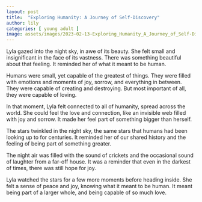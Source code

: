 ```yaml
---
layout: post
title:  "Exploring Humanity: A Journey of Self-Discovery"
author: lily
categories: [ young adult ]
image: assets/images/2023-02-13-Exploring_Humanity_A_Journey_of_Self-Discovery.png
---
```



Lyla gazed into the night sky, in awe of its beauty. She felt small and insignificant in the face of its vastness. There was something beautiful about that feeling. It reminded her of what it meant to be human.

Humans were small, yet capable of the greatest of things. They were filled with emotions and moments of joy, sorrow, and everything in between. They were capable of creating and destroying. But most important of all, they were capable of loving.

In that moment, Lyla felt connected to all of humanity, spread across the world. She could feel the love and connection, like an invisible web filled with joy and sorrow. It made her feel part of something bigger than herself.

The stars twinkled in the night sky, the same stars that humans had been looking up to for centuries. It reminded her of our shared history and the feeling of being part of something greater.

The night air was filled with the sound of crickets and the occasional sound of laughter from a far-off house. It was a reminder that even in the darkest of times, there was still hope for joy.

Lyla watched the stars for a few more moments before heading inside. She felt a sense of peace and joy, knowing what it meant to be human. It meant being part of a larger whole, and being capable of so much love.
